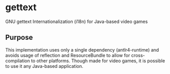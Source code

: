 # gettext
GNU gettext Internationalization (i18n) for Java-based video games

## Purpose

This implementation uses only a single dependency (antlr4-runtime) and avoids usage of reflection and ResourceBundle to allow for cross-compilation to other platforms. Though made for video games, it is possible to use it any Java-based application.